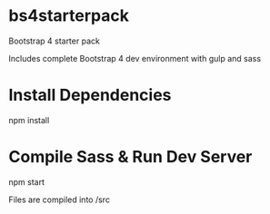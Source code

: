 # bs4starterpack
Bootstrap 4 starter pack

Includes complete Bootstrap 4 dev environment with gulp and sass

# Install Dependencies
npm install 

# Compile Sass & Run Dev Server
npm start

Files are compiled into /src
